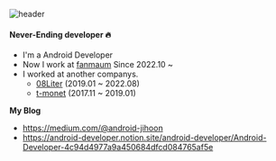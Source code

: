 ![header](https://capsule-render.vercel.app/api?type=slice&color=gradient&height=160&section=header&text=Hi!%20I'm%20Jihoon!&fontAlign=50&fontAlignY=70&fontSize=90&fontColor=000000)

#### Never-Ending developer 🔥

- I'm a Android Developer
- Now I work at [fanmaum](https://fanmaum.com/) Since 2022.10 ~
- I worked at another companys.
  - [08Liter](https://www.08liter.com/) (2019.01 ~ 2022.08)
  - [t-monet](https://www.t-monet.com/) (2017.11 ~ 2019.01)

**My Blog**
- https://medium.com/@android-jihoon
- https://android-developer.notion.site/android-developer/Android-Developer-4c94d4977a9a450684dfcd084765af5e

<!--
** is a ✨ _special_ ✨ repository because its `README.md` (this file) appears on your GitHub profile.

Here are some ideas to get you started:

- 🔭 I’m currently working on ...
- 🌱 I’m currently learning ...
- 👯 I’m looking to collaborate on ...
- 🤔 I’m looking for help with ...
- 💬 Ask me about ...
- 📫 How to reach me: ...
- 😄 Pronouns: ...
- ⚡ Fun fact: ...
-->
